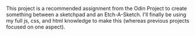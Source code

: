 This project is a recommended assignment from the Odin Project to create something between a sketchpad and an Etch-A-Sketch.
I'll finally be using my full js, css, and html knowledge to make this (whereas previous projects focused on one aspect).